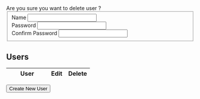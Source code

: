 
<script language='javascript'>
$(document).ready(function(){

    $("#confirmdelete").dialog({autoOpen: false,
                                width: 550,
                                modal: true});

    $("#userform").dialog({autoOpen: false,
            width: 550,
            modal: true});

    var confirmdelete = function(options){
        var options = $.extend({user: 'this',
                                ok: $.noop,
                                cancel: $.noop}, options);
        $("#confirmdelete > #user").text(options.user);
        $("#confirmdelete").dialog("option", "buttons", {'Ok': function(){
                                                                options.ok();
                                                                $(this).dialog("close");
                                                                },
                                                         'Cancel': function() {
                                                             options.cancel();
                                                             $(this).dialog("close");
                                                             }
                                                         });
        $("#confirmdelete").dialog("open");
    };



    var remotecall = function(options) {
        var options = $.extend({success: $.noop,
                                error: $.alerterror,
                                data: {}}, options);


        $.ajax({url: options.uri,
                dataType: 'json',
                data: options.data,
                success: options.success,
                error: options.error});
    };

    var listusers = function(options) {
        var options = $.extend(options, {uri: LFW_CONFIG['uris']['users']});
        remotecall(options);
    };

    var deleteuser = function(username, options){
        var options = $.extend(options, {uri: LFW_CONFIG['uris']['deleteUser'],
                                        data: {name: username}});
        remotecall(options);
    };

    var createuser = function(username, passwd, options){
        var options = $.extend(options, {uri: LFW_CONFIG['uris']['createUser'],
                                        data: {name: username,
                                               password: passwd}});
        remotecall(options);
    };

    var edituser = function(username, passwd, options){
        var options = $.extend(options, {uri: LFW_CONFIG['uris']['updateUser'],
                                        data: {name: username,
                                               password: passwd}});
        remotecall(options);
    };

    var render = function(){
        listusers({success: function(data){
                                var tbody = $("#userslist > tbody");
                                console.log("listusers succeeded, rendering list...");
                                tbody.empty();
                                console.log(data);
                                $.each(data, function(i, user){
                                    tbody.append($("<tr>").append($("<td>").text(user))
                                                          .append($("<td>").append($('<a>', {style: 'cursor: pointer'}).data('user', user).text('change password').click(function() {

                                                                var user = $(this).data('user');
                                                                $("#userform input").removeClass("ui-state-error").val('');
                                                                $("#userform").find("#name").attr("disabled", true).val(user);
                                                                var $dialog = $("#userform").dialog("option", "title", "Edit User");
                                                                $("#userform").dialog("option", "buttons", {"Change Password": function(){
                                                                                                            $input = $dialog.find("input").removeClass("ui-state-error");
                                                                                                            var passwd = $.trim($dialog.find("#password").val());
                                                                                                            var cpasswd = $.trim($dialog.find("#cpassword").val());

                                                                                                            if (!passwd) {
                                                                                                                $dialog.find("#password").addClass("ui-state-error");
                                                                                                                $.alert("Password is required", {title: "Validation Error"});
                                                                                                                return;
                                                                                                            }

                                                                                                            if (passwd != cpasswd) {
                                                                                                                $dialog.find("#cpassword").addClass("ui-state-error");
                                                                                                                $.alert("Passwords don't match", {title: "Validation Error"});
                                                                                                                return;
                                                                                                            }

                                                                                                            edituser(user, passwd, {success: function() {
                                                                                                                $.alert("Password updated successfully", {title: 'Password Changed'});
                                                                                                                $dialog.dialog("close");
                                                                                                            }, error: $.alerterror});

                                                                                                        },

                                                                                                      "Cancel": function(){
                                                                                                          $(this).dialog("close");
                                                                                                        }});

                                                                $("#userform").dialog("open");
                                                                $("#userform").keydown(function(e) {
                                                                    if (e.keyCode == 13) {
                                                                        var buttons = $( "#userform" ).dialog( "option", "buttons" );
                                                                        var button = buttons["Change Password"];
                                                                        button();
                                                                    }
                                                                });
                                                              })))
                                                          .append($("<td>").append($('<a>', {style: 'cursor: pointer'}).data('user', user).text('delete').click(function(){
                                                                var user = $(this).data('user');
                                                                confirmdelete({user: user,
                                                                         ok: function(){
                                                                             deleteuser(user, {success: function(){
                                                                                    render();
                                                                                 }});
                                                                         }});
                                                              }))));
                                });
                            }});
    };

    $("#createuser").button().click(function() {
        var $dialog = $("#userform").dialog("option", "title", "Create User");
        $("#userform").find("#name").attr("disabled", false);
        $("#userform  input").removeClass("ui-state-error").val("");
        $("#userform").dialog("option", "buttons", {"Create User": function(){
                                                    $dialog.find("input").removeClass("ui-state-error");
                                                    var username = $.trim($dialog.find("#name").val());
                                                    var passwd = $.trim($dialog.find("#password").val());
                                                    var cpasswd = $.trim($dialog.find("#cpassword").val());

                                                    if (username == "") {
                                                        $dialog.find("#name").addClass("ui-state-error");
                                                        $.alert("Name is required", {title: "Validation Error"});
                                                        return;
                                                    }

                                                    if (!passwd) {
                                                        $dialog.find("#password").addClass("ui-state-error");
                                                        $.alert("Password is required", {title: "Validation Error"});
                                                        return;
                                                    }

                                                    if (passwd != cpasswd) {
                                                        $dialog.find("#cpassword").addClass("ui-state-error");
                                                        $.alert("Passwords don't match", {title: "Validation Error"});
                                                        return;
                                                    }

                                                    createuser(username, passwd, {success: function() {
                                                        render();
                                                        $dialog.dialog("close");
                                                    }, error: $.alerterror});
                                                },
                                              "Cancel": function() {
                                                  $(this).dialog("close");
                                                }});

        $("#userform").dialog("open");

        $("#userform").keydown(function(e) {
            if (e.keyCode == 13) {
                var buttons = $( "#userform" ).dialog( "option", "buttons" );
                var button = buttons["Create User"];
                button();
            }
        });
    });


    render();
});

</script>

<div id='confirmdelete' title='Delete User'>
    Are you sure you want to delete user <b id='user'></b>?
</div>

<div id="userform" title="Create new user">
    <form>
    <fieldset>
        <div>
            <label for="name">Name</label>
            <input type="text" id="name" class="text ui-widget-content ui-corner-all " />
        </div>
        <div>
            <label for="password" >Password</label>
            <input type="password" id="password" class="text ui-widget-content ui-corner-all " />
        </div>
        <div>
            <label for="cpassword">Confirm Password</label>
            <input type="password" id="cpassword" class="text ui-widget-content ui-corner-all " />
        </div>
    </fieldset>
    </form>
</div>

## Users

<table id='userslist' style='width: 80%;'>
<thead>
    <tr>
        <th style='width: 50%;'>User</th>
        <th>Edit</th>
        <th>Delete</th>
    </tr>
</thead>
<tbody>
</tbody>
</table>

<button id='createuser'>Create New User</button>
